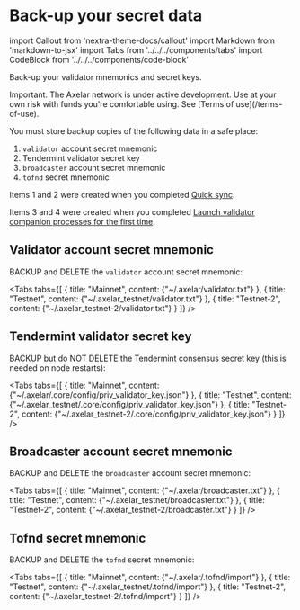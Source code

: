 # Back-up your secret data

import Callout from 'nextra-theme-docs/callout'
import Markdown from 'markdown-to-jsx'
import Tabs from '../../../components/tabs'
import CodeBlock from '../../../components/code-block'

Back-up your validator mnemonics and secret keys.

<Callout type="error" emoji="🔥">
  Important: The Axelar network is under active development. Use at your own risk with funds you're comfortable using. See [Terms of use](/terms-of-use).
</Callout>

You must store backup copies of the following data in a safe place:

1. `validator` account secret mnemonic
2. Tendermint validator secret key
3. `broadcaster` account secret mnemonic
4. `tofnd` secret mnemonic

Items 1 and 2 were created when you completed [Quick sync](../../node/join).

Items 3 and 4 were created when you completed [Launch validator companion processes for the first time](./vald-tofnd).

## Validator account secret mnemonic

BACKUP and DELETE the `validator` account secret mnemonic:

<Tabs tabs={[
{
title: "Mainnet",
content: <CodeBlock>
{"~/.axelar/validator.txt"}
</CodeBlock>
},
{
title: "Testnet",
content: <CodeBlock>
{"~/.axelar_testnet/validator.txt"}
</CodeBlock>
},
{
title: "Testnet-2",
content: <CodeBlock>
{"~/.axelar_testnet-2/validator.txt"}
</CodeBlock>
}
]} />

## Tendermint validator secret key

BACKUP but do NOT DELETE the Tendermint consensus secret key (this is needed on node restarts):

<Tabs tabs={[
{
title: "Mainnet",
content: <CodeBlock>
{"~/.axelar/.core/config/priv_validator_key.json"}
</CodeBlock>
},
{
title: "Testnet",
content: <CodeBlock>
{"~/.axelar_testnet/.core/config/priv_validator_key.json"}
</CodeBlock>
},
{
title: "Testnet-2",
content: <CodeBlock>
{"~/.axelar_testnet-2/.core/config/priv_validator_key.json"}
</CodeBlock>
}
]} />

## Broadcaster account secret mnemonic

BACKUP and DELETE the `broadcaster` account secret mnemonic:

<Tabs tabs={[
{
title: "Mainnet",
content: <CodeBlock>
{"~/.axelar/broadcaster.txt"}
</CodeBlock>
},
{
title: "Testnet",
content: <CodeBlock>
{"~/.axelar_testnet/broadcaster.txt"}
</CodeBlock>
},
{
title: "Testnet-2",
content: <CodeBlock>
{"~/.axelar_testnet-2/broadcaster.txt"}
</CodeBlock>
}
]} />

## Tofnd secret mnemonic

BACKUP and DELETE the `tofnd` secret mnemonic:

<Tabs tabs={[
{
title: "Mainnet",
content: <CodeBlock>
{"~/.axelar/.tofnd/import"}
</CodeBlock>
},
{
title: "Testnet",
content: <CodeBlock>
{"~/.axelar_testnet/.tofnd/import"}
</CodeBlock>
},
{
title: "Testnet-2",
content: <CodeBlock>
{"~/.axelar_testnet-2/.tofnd/import"}
</CodeBlock>
}
]} />
